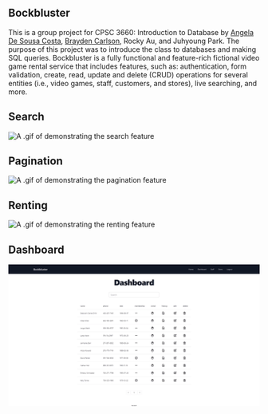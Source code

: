 ## Bockbluster

This is a group project for CPSC 3660: Introduction to Database by [Angela De Sousa Costa](https://github.com/angeladesousacosta), [Brayden Carlson](https://github.com/braycarlson), Rocky Au, and Juhyoung Park. The purpose of this project was to introduce the class to databases and making SQL queries. Bockbluster is a fully functional and feature-rich fictional video game rental service that includes features, such as: authentication, form validation, create, read, update and delete (CRUD) operations for several entities (i.e., video games, staff, customers, and stores), live searching, and more.

## Search

![A .gif of demonstrating the search feature](asset/search.gif?raw=true "search")

## Pagination

![A .gif of demonstrating the pagination feature](asset/pagination.gif?raw=true "pagination")

## Renting

![A .gif of demonstrating the renting feature](asset/renting.gif?raw=true "renting")

## Dashboard

![A .gif of demonstrating the dashboard feature](asset/dashboard.gif?raw=true "dashboard")
